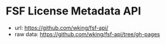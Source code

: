 # FSF License Metadata API
* url: https://github.com/wking/fsf-api/
* raw data: https://github.com/wking/fsf-api/tree/gh-pages